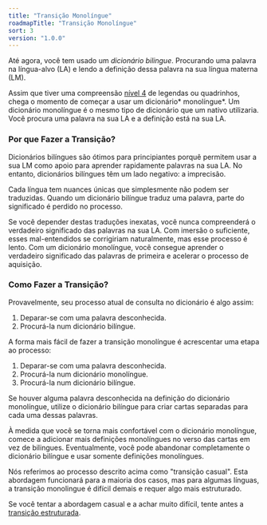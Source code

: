 ```yaml
---
title: "Transição Monolíngue"
roadmapTitle: "Transição Monolíngue"
sort: 3
version: "1.0.0"
---
```


Até agora, você tem usado um *dicionário bilingue*. Procurando uma palavra na língua-alvo (LA) e lendo a definição dessa palavra na sua língua materna (LM).

Assim que tiver uma compreensão [nível 4][level-4] de legendas ou quadrinhos, chega o momento de começar a usar um dicionário* monolíngue*. Um dicionário monolíngue é o mesmo tipo de dicionário que um nativo utilizaria. Você procura uma palavra na sua LA e a definição está na sua LA.

### Por que Fazer a Transição?
Dicionários bilíngues são ótimos para principiantes porquê permitem usar a sua LM como apoio para aprender rapidamente palavras na sua LA. No entanto, dicionários bilíngues têm um lado negativo: a imprecisão.

Cada língua tem nuances únicas que simplesmente não podem ser traduzidas. Quando um dicionário bilíngue traduz uma palavra, parte do significado é perdido no processo.

Se você depender destas traduções inexatas, você nunca compreenderá o verdadeiro significado das palavras na sua LA. Com imersão o suficiente, esses mal-entendidos se corrigiriam naturalmente, mas esse processo é lento. Com um dicionário monolíngue, você consegue aprender o verdadeiro significado das palavras de primeira e acelerar o processo de aquisição.

### Como Fazer a Transição?
Provavelmente, seu processo atual de consulta no dicionário é algo assim:
1. Deparar-se com uma palavra desconhecida.
1. Procurá-la num dicionário bilíngue.

A forma mais fácil de fazer a transição monolíngue é acrescentar uma etapa ao processo:
1. Deparar-se com uma palavra desconhecida.
1. Procurá-la num dicionário monolíngue.
1. Procurá-la num dicionário bilíngue.

Se houver alguma palavra desconhecida na definição do dicionário monolíngue, utilize o dicionário bilíngue para criar cartas separadas para cada uma dessas palavras.

À medida que você se torna mais confortável com o dicionário monolíngue, comece a adicionar mais definições monolíngues no verso das cartas em vez de bilingues. Eventualmente, você pode abandonar completamente o dicionário bilíngue e usar somente definições monolíngues.

Nós referimos ao processo descrito acima como "transição casual". Esta abordagem funcionará para a maioria dos casos, mas para algumas línguas, a transição monolingue é difícil demais e requer algo mais estruturado.

Se você tentar a abordagem casual e a achar muito difícil, tente antes a [transição estruturada][structured-monolingual].

[level-4]: /simplified/stage-2/a/measure-comprehension#Level-4-Story
[structured-monolingual]: /roadmap/stage-2/c/structured-monolingual-transition
